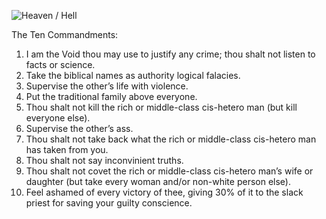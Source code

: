 ![Heaven / Hell](//cacilhas.info/img/heaven-hell.jpg)

The Ten Commandments:

1.  I am the Void thou may use to justify any crime; thou shalt not listen to facts or science.
2.  Take the biblical names as authority logical falacies.
3.  Supervise the other’s life with violence.
4.  Put the traditional family above everyone.
5.  Thou shalt not kill the rich or middle-class cis-hetero man (but kill everyone else).
6.  Supervise the other’s ass.
7.  Thou shalt not take back what the rich or middle-class cis-hetero man has taken from you.
8.  Thou shalt not say inconvinient truths.
9.  Thou shalt not covet the rich or middle-class cis-hetero man’s wife or daughter (but take every woman and/or non-white person else).
10.  Feel ashamed of every victory of thee, giving 30% of it to the slack priest for saving your guilty conscience.